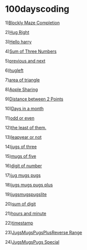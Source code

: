 # 100dayscoding

1)[Blockly Maze Completion](1.1.md)



2)[Hug Right](1.2.md)

3)[Hello harry](1.3.md)

4)[Sum of Three Numbers](1.4.md)


5)[previous and next](1.6.md)


6)[hugleft ](1.7.md)

7)[area of triangle](1.5.md)


8)[Apple Sharing](1.8.md)

9)[Distance between 2 Points](2.5.md)

10)[Days in a month](3.9.md)

11)[odd or even](3.1.md)

12)[the least of them.](3.8.md)

13)[leapyear or not](3.j.md)

14)[jugs of three](3.P.md)

15)[mugs of five](3.Q.md)

16)[digit of number](5.D.md)

17)[jug mugs pugs](3.R.md)

18)[jugs mugs pugs plus](3.U.md)

19)[jugsmugspugslite](3.S.md)

20)[sum of digit](sum.md)

21)[hours and minute](1.9.md)

22)[timestamp](2.3.md)

23)[JugsMugsPugsPlusReverse Range](3.W.md)

24)[JugsMugsPugs Special](3.x.md)
